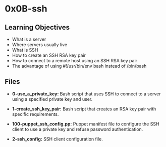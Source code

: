 # 0x0B-ssh

## Learning Objectives
- What is a server
- Where servers usually live
- What is SSH
- How to create an SSH RSA key pair
- How to connect to a remote host using an SSH RSA key pair
- The advantage of using #!/usr/bin/env bash instead of /bin/bash

## Files

- **0-use_a_private_key:** Bash script that uses SSH to connect to a server using a specified private key and user.
  
- **1-create_ssh_key_pair:** Bash script that creates an RSA key pair with specific requirements.
  
- **100-puppet_ssh_config.pp:** Puppet manifest file to configure the SSH client to use a private key and refuse password authentication.
  
- **2-ssh_config:** SSH client configuration file.
